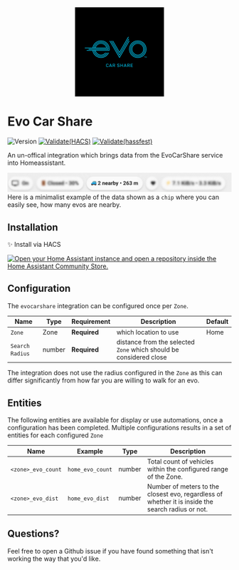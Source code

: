 

<img src="docs/assets/evo-thumbnail.png" alt="Alt Text" height="200" style="display: block; margin: 0 auto" >

# Evo Car Share

![Version](https://img.shields.io/badge/dynamic/json?url=https%3A%2F%2Fraw.githubusercontent.com%2Fjazzz%2Fha-evocarshare%2Frefs%2Fheads%2Fmain%2Fcustom_components%2Fevocarshare%2Fmanifest.json&query=%24.version&label=Version
)
[![Validate(HACS)](https://github.com/jazzz/ha-evocarshare/actions/workflows/hacs_validate.yaml/badge.svg)](https://github.com/jazzz/ha-evocarshare/actions/workflows/hacs_validate.yaml)
[![Validate(hassfest)](https://github.com/jazzz/ha-evocarshare/actions/workflows/hass_validate.yaml/badge.svg?branch=main)](https://github.com/jazzz/ha-evocarshare/actions/workflows/hass_validate.yaml)

An un-offical integration which brings data from the EvoCarShare service into Homeassistant.


![Example Usage](docs/assets/evo_baricon.png)
Here is a minimalist example of the data shown as a `chip` where you can easily see, how many evos are nearby.
## Installation

✨ Install via HACS

[![Open your Home Assistant instance and open a repository inside the Home Assistant Community Store.](https://my.home-assistant.io/badges/hacs_repository.svg)](https://my.home-assistant.io/redirect/hacs_repository/?owner=jazzz&repository=ha-evocarshare)


## Configuration 

The `evocarshare` integration can be configured once per `Zone`.


| Name                             | Type                   | Requirement  | Description                                                                                                                                                     | Default             |
|----------------------------------|------------------------|--------------|-----------------------------------------------------------------------------------------------------------------------------------------------------------------|---------------------|
| `Zone`                           | Zone                 | **Required** | which location to use     | Home 
| `Search Radius`                  | number                 | **Required** | distance from the selected `Zone` which should be considered close    |  

The integration does not use the radius configured in the `Zone` as this can differ significantly from how far you are willing to walk for an evo.  

## Entities

The following entities are available for display or use automations, once a configuration has been completed. Multiple configurations results in a set of entities for each configured `Zone`

| Name          | Example | Type | Description |
|---------------|------|---|----|
| `<zone>_evo_count` | `home_evo_count` | number | Total count of vehicles within the configured range of the Zone.
| `<zone>_evo_dist`  | `home_evo_dist`  | number | Number of meters to the closest evo, regardless of whether it is inside the search radius or not.


## Questions?
Feel free to open a Github issue if you have found something that isn't working the way that you'd like.